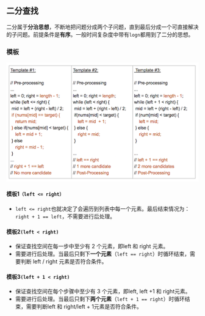 ## 二分查找

二分属于**分治思想**，不断地把问题分成两个子问题，直到最后分成一个可直接解决的子问题。前提条件是**有序**。一般时间复杂度中带有`logn`都用到了二分的思想。

### 模板

<img src="./img/二分查找模板.png"/>

#### 模板1`（left <= right）`

- `left <= right`也就决定了会遍历到列表中每一个元素。最后结束情况为：`right + 1 == left`，不需要进行后处理。

#### 模板2`(left < right)`

- 保证查找空间在每一步中至少有 2 个元素，即left 和 right 元素。
- 需要进行后处理。当最后只剩下**一个元素**（`left == right`）时循环结束，需要判断 left / right 元素是否符合条件。

#### 模板3`(left + 1 < right)`

- 保证查找空间在每个步骤中至少有 3 个元素，即left, left +1 和 right元素。
- 需要进行后处理。当最后只剩下**两个元素**（`left + 1 == right`）时循环结束，需要判断left 和 right/left + 1元素是否符合条件。

